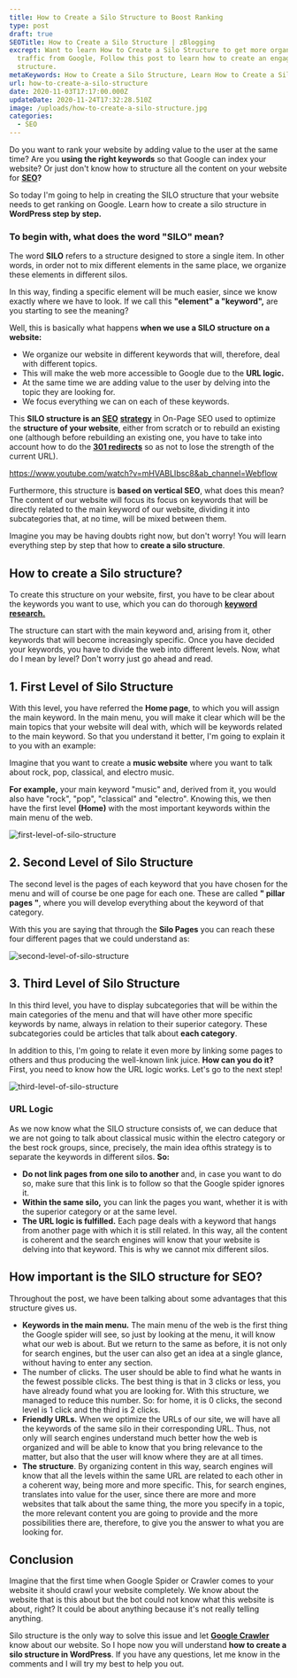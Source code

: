 ```yaml
---
title: How to Create a Silo Structure to Boost Ranking
type: post
draft: true
SEOTitle: How to Create a Silo Structure | zBlogging
excrept: Want to learn How to Create a Silo Structure to get more organic
  traffic from Google, Follow this post to learn how to create an engaging
  structure.
metaKeywords: How to Create a Silo Structure, Learn How to Create a Silo Structure
url: how-to-create-a-silo-structure
date: 2020-11-03T17:17:00.000Z
updateDate: 2020-11-24T17:32:28.510Z
image: /uploads/how-to-create-a-silo-structure.jpg
categories:
  - SEO
---
```

Do you want to rank your website by adding value to the user at the same time? Are you **using the right keywords** so that Google can index your website? Or just don't know how to structure all the content on your website for **[SEO](https://zblogging.com/what-is-seo)?**

So today I'm going to help in creating the SILO structure that your website needs to get ranking on Google. Learn how to create a silo structure in **WordPress step by step.**

### **To begin with, what does the word "SILO" mean?**

The word **SILO** refers to a structure designed to store a single item. In other words, in order not to mix different elements in the same place, we organize these elements in different silos.

In this way, finding a specific element will be much easier, since we know exactly where we have to look. If we call this **"element" a "keyword",** are you starting to see the meaning?

Well, this is basically what happens **when we use a SILO structure on a website:**

* We organize our website in different keywords that will, therefore, deal with different topics.
* This will make the web more accessible to Google due to the **URL logic.**
* At the same time we are adding value to the user by delving into the topic they are looking for.
* We focus everything we can on each of these keywords.

This **SILO structure is an [SEO](https://zblogging.com/how-to-drive-free-website-traffic/)** **[strategy](https://zblogging.com/how-to-drive-free-website-traffic/)** in On-Page SEO used to optimize the **structure of your website**, either from scratch or to rebuild an existing one (although before rebuilding an existing one, you have to take into account how to do the **[301 redirects](https://ahrefs.com/blog/301-redirects/)** so as not to lose the strength of the current URL).

https://www.youtube.com/watch?v=mHVABLIbsc8&ab_channel=Webflow

Furthermore, this structure is **based on vertical SEO**, what does this mean? The content of our website will focus its focus on keywords that will be directly related to the main keyword of our website, dividing it into subcategories that, at no time, will be mixed between them.

Imagine you may be having doubts right now, but don't worry! You will learn everything step by step that how to **create a silo structure**.

## How to create a Silo structure?

To create this structure on your website, first, you have to be clear about the keywords you want to use, which you can do thorough **[keyword research.](https://zblogging.com/how-to-find-right-keywords-for-your-niche/)**

The structure can start with the main keyword and, arising from it, other keywords that will become increasingly specific. Once you have decided your keywords, you have to divide the web into different levels. Now, what do I mean by level? Don't worry just go ahead and read.

## 1. First Level of Silo Structure

With this level, you have referred the **Home page**, to which you will assign the main keyword. In the main menu, you will make it clear which will be the main topics that your website will deal with, which will be keywords related to the main keyword. So that you understand it better, I'm going to explain it to you with an example:

Imagine that you want to create a **music website** where you want to talk about rock, pop, classical, and electro music.

**For example,** your main keyword "music" and, derived from it, you would also have "rock", "pop", "classical" and "electro". Knowing this, we then have the first level **(Home)** with the most important keywords within the main menu of the web.

![first-level-of-silo-structure](/uploads/first-level-of-silo-structure.jpg "first-level-of-silo-structure")

## 2. Second Level of Silo Structure

The second level is the pages of each keyword that you have chosen for the menu and will of course be one page for each one. These are called **" pillar pages "**, where you will develop everything about the keyword of that category.

With this you are saying that through the **Silo Pages** you can reach these four different pages that we could understand as:

![second-level-of-silo-structure](/uploads/second-level-of-silo-structure.jpg "second-level-of-silo-structure")

## 3. Third Level of Silo Structure

In this third level, you have to display subcategories that will be within the main categories of the menu and that will have other more specific keywords by name, always in relation to their superior category. These subcategories could be articles that talk about **each category**.

In addition to this, I'm going to relate it even more by linking some pages to others and thus producing the well-known link juice. **How can you do it?** First, you need to know how the URL logic works. Let's go to the next step!

![third-level-of-silo-structure](/uploads/third-level-of-silo-structure.jpg "third-level-of-silo-structure")

### URL Logic

As we now know what the SILO structure consists of, we can deduce that we are not going to talk about classical music within the electro category or the best rock groups, since, precisely, the main idea of ​​this strategy is to separate the keywords in different silos. **So:**

* **Do not link pages from one silo to another** and, in case you want to do so, make sure that this link is to follow so that the Google spider ignores it.
* **Within the same silo,** you can link the pages you want, whether it is with the superior category or at the same level.
* **The URL logic is fulfilled.** Each page deals with a keyword that hangs from another page with which it is still related. In this way, all the content is coherent and the search engines will know that your website is delving into that keyword. This is why we cannot mix different silos.

## How important is the SILO structure for SEO?

Throughout the post, we have been talking about some advantages that this structure gives us.

* **Keywords in the main menu.** The main menu of the web is the first thing the Google spider will see, so just by looking at the menu, it will know what our web is about. But we return to the same as before, it is not only for search engines, but the user can also get an idea at a single glance, without having to enter any section.
* The number of clicks. The user should be able to find what he wants in the fewest possible clicks. The best thing is that in 3 clicks or less, you have already found what you are looking for. With this structure, we managed to reduce this number. So: for home, it is 0 clicks, the second level is 1 click and the third is 2 clicks.
* **Friendly URLs.** When we optimize the URLs of our site, we will have all the keywords of the same silo in their corresponding URL. Thus, not only will search engines understand much better how the web is organized and will be able to know that you bring relevance to the matter, but also that the user will know where they are at all times.
* **The structure**. By organizing content in this way, search engines will know that all the levels within the same URL are related to each other in a coherent way, being more and more specific. This, for search engines, translates into value for the user, since there are more and more websites that talk about the same thing, the more you specify in a topic, the more relevant content you are going to provide and the more possibilities there are, therefore, to give you the answer to what you are looking for.

## Conclusion

Imagine that the first time when Google Spider or Crawler comes to your website it should crawl your website completely. We know about the website that is this about but the bot could not know what this website is about, right? It could be about anything because it's not really telling anything.

Silo structure is the only way to solve this issue and let **[Google Crawler](https://zblogging.com/how-google-search-algorithm-works/)** know about our website. So I hope now you will understand **how to create a silo structure in WordPress**. If you have any questions, let me know in the comments and I will try my best to help you out.